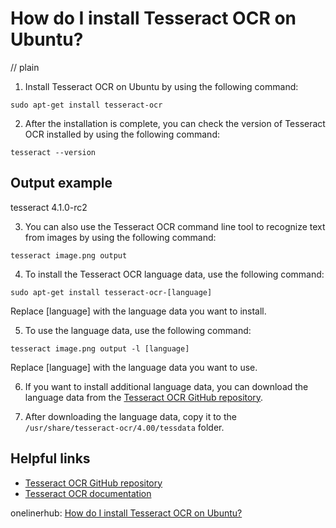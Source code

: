 # How do I install Tesseract OCR on Ubuntu?
// plain

1. Install Tesseract OCR on Ubuntu by using the following command:

```sudo apt-get install tesseract-ocr```

2. After the installation is complete, you can check the version of Tesseract OCR installed by using the following command:

```tesseract --version```

## Output example
 tesseract 4.1.0-rc2

3. You can also use the Tesseract OCR command line tool to recognize text from images by using the following command:

```tesseract image.png output```

4. To install the Tesseract OCR language data, use the following command:

```sudo apt-get install tesseract-ocr-[language]```

Replace [language] with the language data you want to install.

5. To use the language data, use the following command:

```tesseract image.png output -l [language]```

Replace [language] with the language data you want to use.

6. If you want to install additional language data, you can download the language data from the [Tesseract OCR GitHub repository](https://github.com/tesseract-ocr/tessdata).

7. After downloading the language data, copy it to the `/usr/share/tesseract-ocr/4.00/tessdata` folder.

## Helpful links

- [Tesseract OCR GitHub repository](https://github.com/tesseract-ocr/tessdata)
- [Tesseract OCR documentation](https://github.com/tesseract-ocr/tesseract/wiki)

onelinerhub: [How do I install Tesseract OCR on Ubuntu?](https://onelinerhub.com/tesseract-ocr/how-do-i-install-tesseract-ocr-on-ubuntu)
